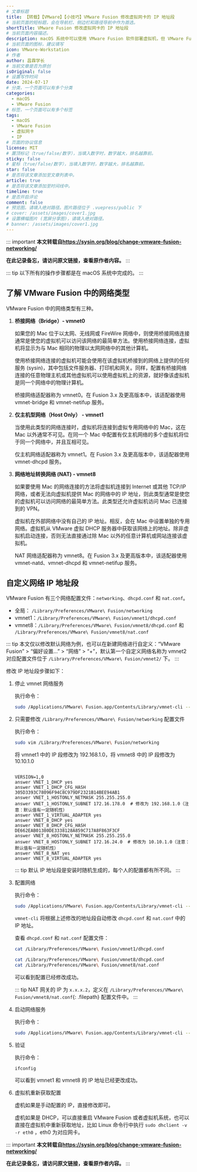 ```yaml
---
# 文章标题
title: 【转载】【VMware】【小技巧】VMware Fusion 修改虚拟网卡的 IP 地址段
# 当前页面的短标题，会在导航栏、侧边栏和路径导航中作为首选。
shortTitle: VMware Fusion 修改虚拟网卡的 IP 地址段
# 当前页面内容描述。
description: macOS 系统中可以使用 VMware Fusion 软件部署虚拟机，但 VMware Fusion 修改虚拟网卡的 IP 地址配置的时候不像 Windows 系统中的 VMware Workstation 那么方便，需要通过命令行编辑配置文件，这里对修改方法进行一下记录。
# 当前页面的图标，建议填写
icon: VMware-Workstation
# 作者
author: 昌霖学长
# 当前文章是否为原创
isOriginal: false
# 设置写作时间
date: 2024-07-17
# 分类，一个页面可以有多个分类
categories: 
  - macOS
  - VMware Fusion
# 标签，一个页面可以有多个标签
tags: 
  - macOS
  - VMware Fusion
  - 虚拟网卡
  - IP
# 页面的协议信息
license: MIT 
# 置顶标记（true/false/数字），当填入数字时，数字越大，排名越靠前。
sticky: false
# 星标（true/false/数字），当填入数字时，数字越大，排名越靠前。
star: false
# 是否将该文章添加至文章列表中。
article: true
# 是否将该文章添加至时间线中。
timeline: true
# 是否开启评论
comment: false
# 预览图。请填入绝对路径。图片路径位于 .vuepress/public 下
# cover: /assets/images/cover1.jpg
# 设置横幅图片 (宽屏分享图)，请填入绝对路径。
# banner: /assets/images/cover1.jpg
---
```


::: important
**本文转载自<https://sysin.org/blog/change-vmware-fusion-networking/>**

**在此记录备忘，请访问原文链接，查看原作者内容。**
:::

::: tip
以下所有的操作步骤都是在 macOS 系统中完成的。
:::

## 了解 VMware Fusion 中的网络类型

VMware Fusion 中的网络类型有三种。

1. **桥接网络（Bridge）- vmnet0**

    如果您的 Mac 位于以太网、无线网或 FireWire 网络中，则使用桥接网络连接通常是使您的虚拟机可以访问该网络的最简单方法。使用桥接网络连接，虚拟机将显示为与 Mac 相同的物理以太网网络中的其他计算机。

    使用桥接网络连接的虚拟机可能会使用在该虚拟机桥接到的网络上提供的任何服务 (sysin)，其中包括文件服务器、打印机和网关。同样，配置有桥接网络连接的任意物理主机或其他虚拟机可以使用虚拟机上的资源，就好像该虚拟机是同一个网络中的物理计算机。

    桥接网络适配器称为 vmnet0。在 Fusion 3.x 及更高版本中，该适配器使用 vmnet-bridge 和 vmnet-netifup 服务。

2. **仅主机型网络（Host Only） - vmnet1**

    当使用此类型的网络连接时，虚拟机将连接到虚拟专用网络中的 Mac，这在 Mac 以外通常不可见。在同一个 Mac 中配置有仅主机网络的多个虚拟机将位于同一个网络中，并且互相可见。

    仅主机网络适配器称为 vmnet1。在 Fusion 3.x 及更高版本中，该适配器使用 vmnet-dhcpd 服务。

3. **网络地址转换网络 (NAT) - vmnet8**

    如果要使用 Mac 的网络连接的方法将虚拟机连接到 Internet 或其他 TCP/IP 网络，或者无法向虚拟机提供 Mac 的网络中的 IP 地址，则此类型通常是使您的虚拟机可以访问网络的最简单方法。此类型还允许虚拟机访问 Mac 已连接到的 VPN。

    虚拟机在外部网络中没有自己的 IP 地址。相反，会在 Mac 中设置单独的专用网络。虚拟机从 VMware 虚拟 DHCP 服务器中获取该网络上的地址。除非虚拟机启动连接，否则无法直接通过除 Mac 以外的任意计算机或网站连接该虚拟机。

    NAT 网络适配器称为 vmnet8。在 Fusion 3.x 及更高版本中，该适配器使用 vmnet-natd、vmnet-dhcpd 和 vmnet-netifup 服务。

## 自定义网络 IP 地址段

VMware Fusion 有三个网络配置文件：`networking`、`dhcpd.conf` 和 `nat.conf`。

- 全局： `/Library/Preferences/VMware\ Fusion/networking`
- vmnet1：`/Library/Preferences/VMware\ Fusion/vmnet1/dhcpd.conf`
- vmnet8：`/Library/Preferences/VMware\ Fusion/vmnet8/dhcpd.conf` 和 `/Library/Preferences/VMware\ Fusion/vmnet8/nat.conf`

::: tip
本文仅以修改默认网络为例，也可以在新建网络进行自定义：“VMware Fusion” > “偏好设置…” > “网络” > “+”，默认第一个自定义网络名称为 vmnet2 对应配置文件位于 `/Library/Preferences/VMware\ Fusion/vmnet2/` 下。
:::

修改 IP 地址段步骤如下：

1. 停止 vmnet 网络服务

    执行命令：

    ```zsh
    sudo /Applications/VMware\ Fusion.app/Contents/Library/vmnet-cli --stop
    ```

2. 只需要修改 `/Library/Preferences/VMware\ Fusion/networking` 配置文件

    执行命令：

    ```zsh
    sudo vim /Library/Preferences/VMware\ Fusion/networking
    ```

    将 vmnet1 中的 IP 段修改为 192.168.1.0，将 vmnet8 中的 IP 段修改为 10.10.1.0

    ```ssh-config title="/Library/Preferences/VMware\ Fusion/networking"
    
    VERSION=1,0
    answer VNET_1_DHCP yes
    answer VNET_1_DHCP_CFG_HASH 305D3393C78096F94C8C979DF2321B14BEE94AB1
    answer VNET_1_HOSTONLY_NETMASK 255.255.255.0
    answer VNET_1_HOSTONLY_SUBNET 172.16.178.0  # 修改为 192.168.1.0（注意：默认值有一定随机性）
    answer VNET_1_VIRTUAL_ADAPTER yes
    answer VNET_8_DHCP yes
    answer VNET_8_DHCP_CFG_HASH DE662EAB01380DE3338128A859C717A8F863F3CF
    answer VNET_8_HOSTONLY_NETMASK 255.255.255.0
    answer VNET_8_HOSTONLY_SUBNET 172.16.24.0  # 修改为 10.10.1.0（注意：默认值有一定随机性）
    answer VNET_8_NAT yes
    answer VNET_8_VIRTUAL_ADAPTER yes
    ```

    ::: tip
    默认 IP 地址段是安装时随机生成的，每个人的配置都有所不同。
    :::

3. 配置网络

    执行命令：

    ```zsh
    sudo /Applications/VMware\ Fusion.app/Contents/Library/vmnet-cli --configure
    ```

    `vmnet-cli` 将根据上述修改的地址段自动修改 `dhcpd.conf` 和 `nat.conf` 中的 IP 地址。

    查看 `dhcpd.conf` 和 `nat.conf` 配置文件：

    ```zsh
    cat /Library/Preferences/VMware\ Fusion/vmnet1/dhcpd.conf

    cat /Library/Preferences/VMware\ Fusion/vmnet8/dhcpd.conf
    cat /Library/Preferences/VMware\ Fusion/vmnet8/nat.conf
    ```

    可以看到配置已经修改成功。

    ::: tip
    NAT 网关的 IP 为 `x.x.x.2`，定义在 `/Library/Preferences/VMware\ Fusion/vmnet8/nat.conf`{: .filepath} 配置文件中。
    :::

4. 启动网络服务

    执行命令：

    ```zsh
    sudo /Applications/VMware\ Fusion.app/Contents/Library/vmnet-cli --start
    ```

5. 验证

    执行命令：

    ```zsh
    ifconfig
    ```

    可以看到 vmnet1 和 vmnet8 的 IP 地址已经更改成功。

6. 虚拟机重新获取配置

    虚机如果是手动配置的 IP，直接修改即可。

    虚机如果是 DHCP，可以直接重启 VMware Fusion 或者虚拟机系统，也可以直接在虚拟机中重新获取地址，比如 Linux 命令行中执行 `sudo dhclient -v -r eth0` ，eth0 为对应网卡。

::: important
**本文转载自<https://sysin.org/blog/change-vmware-fusion-networking/>**

**在此记录备忘，请访问原文链接，查看原作者内容。**
:::
